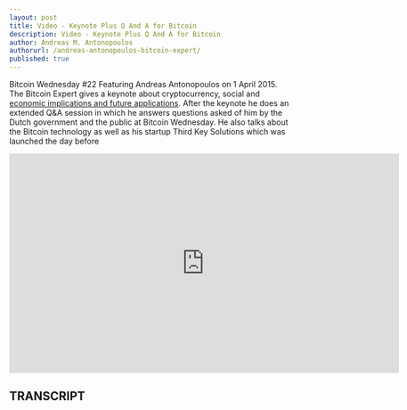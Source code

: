```yaml
---
layout: post
title: Video - Keynote Plus Q And A for Bitcoin
description: Video - Keynote Plus Q And A for Bitcoin
author: Andreas M. Antonopoulos
authorurl: /andreas-antonopoulos-bitcoin-expert/
published: true
---
```


<p>Bitcoin Wednesday #22 Featuring Andreas Antonopoulos on 1 April 2015. The Bitcoin Expert gives a keynote about cryptocurrency, social and <a href="/video-thoughts-future-of-money/">economic implications and future applications</a>. After the keynote he does an extended Q&A session in which he answers questions asked of him by the Dutch government and the public at Bitcoin Wednesday. He also talks about the Bitcoin technology as well as his startup Third Key Solutions which was launched the day before</p>

<center><iframe width="700" height="394" src="https://www.youtube.com/embed/HjUbkBXpZXQ?list=PLPQwGV1aLnTthcG265_FYSaV24hFScvC0" frameborder="0" allowfullscreen></iframe></center>

<h2>TRANSCRIPT</h2>
